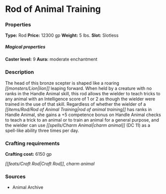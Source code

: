﻿---
Title: "Rod of Animal Training"
Type: "Rod"
Price: "12300 gp"
Weight: "5 lbs."
Slot: "Slotless"
Caster level: "9"
Aura: "moderate enchantment"
Description: |
  "The head of this bronze scepter is shaped like a roaring lion leaping forward. When held by a creature with no ranks in the Handle Animal skill, this rod allows the wielder to teach tricks to any animal with an Intelligence score of 1 or 2 as though the wielder were trained in the use of that skill. Regardless of whether the wielder of a _rod of animal training_ has ranks in Handle Animal, she gains a +5 competence bonus on Handle Animal checks to teach a trick to an animal or to train an animal for a general purpose, and the wielder can use _charm animal_ (DC 11) as a spell-like ability three times per day."
Crafting cost: "6150 gp"
Sources: "['Animal Archive']"
---

# Rod of Animal Training

### Properties

**Type:** Rod **Price:** 12300 gp **Weight:** 5 lbs. **Slot:** Slotless

##### Magical properties

**Caster level:** 9 **Aura:** moderate enchantment

### Description

The head of this bronze scepter is shaped like a roaring _[[monsters/Lion|lion]]_ leaping forward. When held by a creature with no ranks in the Handle Animal skill, this rod allows the wielder to teach tricks to any animal with an Intelligence score of 1 or 2 as though the wielder were trained in the use of that skill. Regardless of whether the wielder of a _[[items/Rod/Rod of Animal Training|rod of animal training]]_ has ranks in Handle Animal, she gains a +5 competence bonus on Handle Animal checks to teach a trick to an animal or to train an animal for a general purpose, and the wielder can use _[[spells/Charm Animal|charm animal]]_ (DC 11) as a spell-like ability three times per day.

### Crafting requirements

**Crafting cost:** 6150 gp

_[[feats/Craft Rod|Craft Rod]]_, _charm animal_

### Sources

* Animal Archive